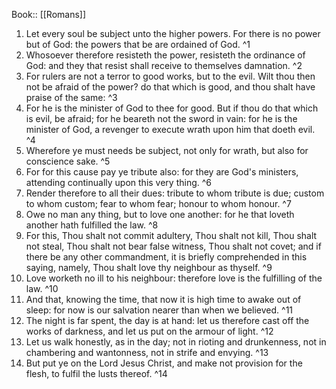  Book:: [[Romans]]
 1. Let every soul be subject unto the higher powers. For there is no power but of God: the powers that be are ordained of God. ^1
 2. Whosoever therefore resisteth the power, resisteth the ordinance of God: and they that resist shall receive to themselves damnation. ^2
 3. For rulers are not a terror to good works, but to the evil. Wilt thou then not be afraid of the power? do that which is good, and thou shalt have praise of the same: ^3
 4. For he is the minister of God to thee for good. But if thou do that which is evil, be afraid; for he beareth not the sword in vain: for he is the minister of God, a revenger to execute wrath upon him that doeth evil. ^4
 5. Wherefore ye must needs be subject, not only for wrath, but also for conscience sake. ^5
 6. For for this cause pay ye tribute also: for they are God's ministers, attending continually upon this very thing. ^6
 7. Render therefore to all their dues: tribute to whom tribute is due; custom to whom custom; fear to whom fear; honour to whom honour. ^7
 8. Owe no man any thing, but to love one another: for he that loveth another hath fulfilled the law. ^8
 9. For this, Thou shalt not commit adultery, Thou shalt not kill, Thou shalt not steal, Thou shalt not bear false witness, Thou shalt not covet; and if there be any other commandment, it is briefly comprehended in this saying, namely, Thou shalt love thy neighbour as thyself. ^9
 10. Love worketh no ill to his neighbour: therefore love is the fulfilling of the law. ^10
 11. And that, knowing the time, that now it is high time to awake out of sleep: for now is our salvation nearer than when we believed. ^11
 12. The night is far spent, the day is at hand: let us therefore cast off the works of darkness, and let us put on the armour of light. ^12
 13. Let us walk honestly, as in the day; not in rioting and drunkenness, not in chambering and wantonness, not in strife and envying. ^13
 14. But put ye on the Lord Jesus Christ, and make not provision for the flesh, to fulfil the lusts thereof. ^14
